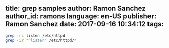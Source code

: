 title: grep samples
author: Ramon Sanchez
author_id: ramons
language: en-US
publisher: Ramon Sanchez
date: 2017-09-16 10:34:12
tags:
---
```sh
grep -ri listen /etc/httpd
grep -ir "^listen" /etc/httpd/*
```